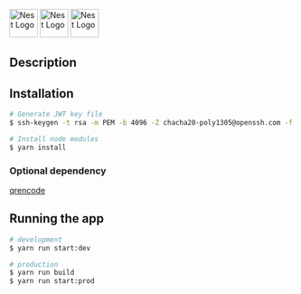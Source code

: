 <a  href="https://nestjs.com/"  target="blank"><img  src="https://nestjs.com/img/logo-small.svg"  width="50"  alt="Nest Logo"  /></a>
<a  href="https://www.typescriptlang.org/"  target="blank"><img  src="https://upload.wikimedia.org/wikipedia/commons/4/4c/Typescript_logo_2020.svg"  width="50"  alt="Nest Logo"  /></a>
<a  href="https://www.postgresql.org/"  target="blank"><img  src="https://upload.wikimedia.org/wikipedia/commons/thumb/2/29/Postgresql_elephant.svg/1200px-Postgresql_elephant.svg.png"  width="50"  alt="Nest Logo"  /></a>

## Description

## Installation

```bash
# Generate JWT key file
$ ssh-keygen -t rsa -m PEM -b 4096 -Z chacha20-poly1305@openssh.com -f jwt.pem -q -N ""

# Install node modules
$ yarn install

```

### Optional dependency

<a href="https://fukuchi.org/works/qrencode/index.html.en">qrencode</a>

## Running the app

```bash
# development
$ yarn run start:dev

# production
$ yarn run build
$ yarn run start:prod
```
